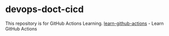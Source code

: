 # devops-doct-cicd

This repository is for GitHub Actions Learning.
[learn-github-actions](https://docs.github.com/en/actions/learn-github-actions) - Learn GitHub Actions